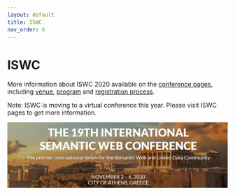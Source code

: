 ```yaml
---
layout: default
title: ISWC
nav_order: 6
---
```


# ISWC
More information about ISWC 2020 available on the [conference pages](https://iswc2020.semanticweb.org/), including [venue](https://iswc2020.semanticweb.org/attending/conference-venue/), [program](https://iswc2020.semanticweb.org/program/) and [registration process](https://iswc2020.semanticweb.org/attending/registration/).

Note: ISWC is moving to a virtual conference this year. Please visit ISWC pages to get more information.

![ISWC 2020](../img/iswc.png "ISWC 2020")